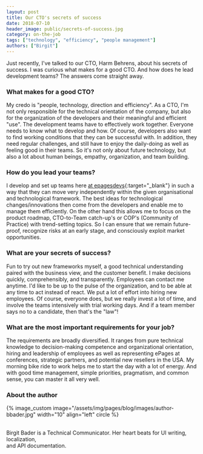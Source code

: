 ```yaml
---
layout: post
title: Our CTO's secrets of success
date: 2018-07-10
header_image: public/secrets-of-success.jpg
category: on-the-job
tags: ["technology", "efficiency", "people management"]
authors: ["Birgit"]
---
```


Just recently, I've talked to our CTO, Harm Behrens, about his secrets of success.
I was curious what makes for a good CTO.
And how does he lead development teams?
The answers come straight away.

### What makes for a good CTO?

My credo is "people, technology, direction and efficiency".
As a CTO, I'm not only responsible for the technical orientation of the company, but also for the organization of the developers and their meaningful and efficient "use".
The development teams have to effectively work together.
Everyone needs to know what to develop and how.
Of course, developers also want to find working conditions that they can be successful with.
In addition, they need regular challenges, and still have to enjoy the daily-doing as well as feeling good in their teams.
So it's not only about future technology, but also a lot about human beings, empathy, organization, and team building.

### How do you lead your teams?

I develop and set up teams here [at epagesdevs](https://twitter.com/epagesdevs?lang=en){:target="_blank"} in such a way that they can move very independently within the given organisational and technological framework.
The best ideas for technological changes/innovations then come from the developers and enable me to manage them efficiently.
On the other hand this allows me to focus on the product roadmap, CTO-to-Team catch-up's or COP's (Community of Practice) with trend-setting topics.
So I can ensure that we remain future-proof, recognize risks at an early stage, and consciously exploit market opportunities.

### What are your secrets of success?

Fun to try out new frameworks myself, a good technical understanding paired with the business view, and the customer benefit.
I make decisions quickly, comprehensibly, and transparently.
Employees can contact me anytime.
I'd like to be up to the pulse of the organization, and to be able at any time to act instead of react.
We put a lot of effort into hiring new employees.
Of course, everyone does, but we really invest a lot of time, and involve the teams intensively with trial working days.
And if a team member says no to a candidate, then that's the "law"!

### What are the most important requirements for your job?

The requirements are broadly diversified.
It ranges from pure technical knowledge to decision-making competence and organizational orientation, hiring and leadership of employees as well as representing ePages at conferences, strategic partners, and potential new resellers in the USA.
My morning bike ride to work helps me to start the day with a lot of energy.
And with good time management, simple priorities, pragmatism, and common sense, you can master it all very well.

### About the author

{% image_custom image="/assets/img/pages/blog/images/author-bbader.jpg" width="10" align="left" circle %}

<br>
Birgit Bader is a Technical Communicator.
Her heart beats for UI writing, localization, <br> and API documentation.
